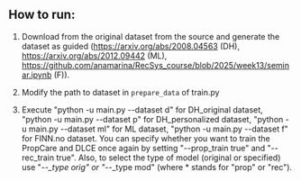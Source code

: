 ## How to run:

1. Download from the original dataset from the source and generate the dataset as guided (https://arxiv.org/abs/2008.04563 (DH), https://arxiv.org/abs/2012.09442 (ML), https://github.com/anamarina/RecSys_course/blob/2025/week13/seminar.ipynb (F)).

2. Modify the path to dataset in `prepare_data` of train.py

3. Execute "python -u main.py --dataset d" for DH_original dataset, "python -u main.py --dataset p" for DH_personalized dataset, "python -u main.py --dataset ml" for ML dataset, "python -u main.py --dataset f" for FINN.no dataset. You can specify whether you want to train the PropCare and DLCE once again by setting "--prop_train true" and "--rec_train true". Also, to select the type of model (original or specified) use "--*_type orig" or "--*_type mod" (where * stands for "prop" or "rec").
